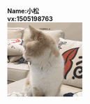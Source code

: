 **Name:小松** <br/>
**vx:1505198763**<br/>
![image](https://github.com/zsXIaoYI/MyNote/blob/master/img/cat.gif)